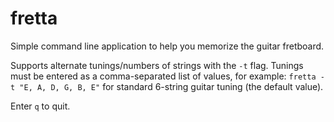 # fretta

Simple command line application to help you memorize the guitar fretboard.

Supports alternate tunings/numbers of strings with the `-t` flag. Tunings must be entered as a comma-separated list of
values, for example: `fretta -t "E, A, D, G, B, E"` for standard 6-string guitar tuning (the default value). 

Enter `q` to quit.